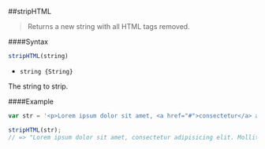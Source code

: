 ##stripHTML
>Returns a new string with all HTML tags removed.

####Syntax
```js
stripHTML(string)
```

- <code>string {String}</code>

The string to strip.

####Example
```js
var str = '<p>Lorem ipsum dolor sit amet, <a href="#">consectetur</a> adipisicing elit.<br/> <span class="mollitia">Mollitia</span> quos dicta, doloremque veritatis.</p>';

stripHTML(str);
// => "Lorem ipsum dolor sit amet, consectetur adipisicing elit. Mollitia quos dicta, doloremque veritatis."
```